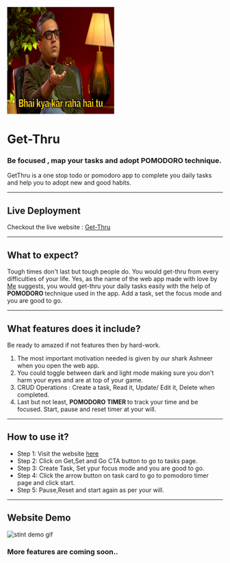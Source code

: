 <div align-text="center">

<img src="/src/Assets/ashneer-meme.jpg" alt="readme-logo" width="250px" height="250px" />
  
# Get-Thru

### Be focused , map your tasks and adopt POMODORO technique.

GetThru is a one stop todo or pomodoro app to complete you daily tasks and help you to adopt new and good habits.

</div>

---

## Live Deployment

Checkout the live website : [Get-Thru](https://get-thru-pomodoro-154.netlify.app/)

---

## What to expect?

Tough times don't last but tough people do. You would get-thru from every difficulties of your life. Yes, as the name of the web app made with love by [Me](https://twitter.com/Rohan_415) suggests, you would get-thru your daily tasks easily with the help of <b> POMODORO </b> technique used in the app. Add a task, set the focus mode and you are good to go.

---

## What features does it include?

Be ready to amazed if not features then by hard-work.

1. The most important motivation needed is given by our shark Ashneer when you open the web app.
2. You could toggle between dark and light mode making sure you don't harm your eyes and are at top of your game.
3. CRUD Operations : Create a task, Read it, Update/ Edit it, Delete when completed.
4. Last but not least, <b> POMODORO TIMER </b> to track your time and be focused. Start, pause and reset timer at your will.

---

## How to use it?

<ul>
<li>Step 1: Visit the website <a href="https://get-thru-pomodoro-154.netlify.app//">here</a></li>
<li>Step 2: Click on Get,Set and Go CTA button to go to tasks page. </li>
<li>Step 3: Create Task, Set ypur focus mode and you are good to go. </li>
<li>Step 4: Click the arrow button on task card to go to pomodoro timer page and click start.</li>
<li>Step 5: Pause,Reset and start again as per your will.</li>
</ul>

---

## Website Demo

![stint demo gif](/src/Assets/preview-gif.gif)

### More features are coming soon..